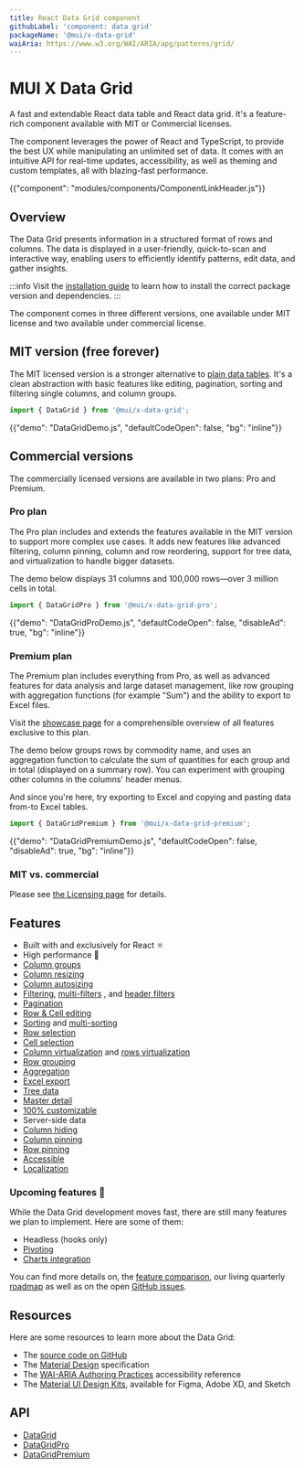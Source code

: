 ```yaml
---
title: React Data Grid component
githubLabel: 'component: data grid'
packageName: '@mui/x-data-grid'
waiAria: https://www.w3.org/WAI/ARIA/apg/patterns/grid/
---
```


# MUI X Data Grid

<p class="description">A fast and extendable React data table and React data grid. It's a feature-rich component available with MIT or Commercial licenses.</p>

The component leverages the power of React and TypeScript, to provide the best UX while manipulating an unlimited set of data.
It comes with an intuitive API for real-time updates, accessibility, as well as theming and custom templates, all with blazing-fast performance.

{{"component": "modules/components/ComponentLinkHeader.js"}}

## Overview

The Data Grid presents information in a structured format of rows and columns.
The data is displayed in a user-friendly, quick-to-scan and interactive way, enabling users to efficiently identify patterns, edit data, and gather insights.

:::info
Visit the [installation guide](/x/react-data-grid/getting-started/#installation) to learn how to install the correct package version and dependencies.
:::

The component comes in three different versions, one available under MIT license and two available under commercial license.

## MIT version (free forever)

The MIT licensed version is a stronger alternative to [plain data tables](/material-ui/react-table/#sorting-amp-selecting).
It's a clean abstraction with basic features like editing, pagination, sorting and filtering single columns, and column groups.

```js
import { DataGrid } from '@mui/x-data-grid';
```

{{"demo": "DataGridDemo.js", "defaultCodeOpen": false, "bg": "inline"}}

## Commercial versions

The commercially licensed versions are available in two plans: Pro and Premium.

### Pro plan [<span class="plan-pro"></span>](/x/introduction/licensing/#pro-plan 'Pro plan')

The Pro plan includes and extends the features available in the MIT version to support more complex use cases.
It adds new features like advanced filtering, column pinning, column and row reordering, support for tree data, and virtualization to handle bigger datasets.

The demo below displays 31 columns and 100,000 rows—over 3 million cells in total.

```js
import { DataGridPro } from '@mui/x-data-grid-pro';
```

{{"demo": "DataGridProDemo.js", "defaultCodeOpen": false, "disableAd": true, "bg": "inline"}}

### Premium plan [<span class="plan-premium"></span>](/x/introduction/licensing/#premium-plan 'Premium plan')

The Premium plan includes everything from Pro, as well as advanced features for data analysis and large dataset management, like row grouping with aggregation functions (for example "Sum") and the ability to export to Excel files.

Visit the [showcase page](/x/react-data-grid/demo/) for a comprehensible overview of all features exclusive to this plan.

The demo below groups rows by commodity name, and uses an aggregation function to calculate the sum of quantities for each group and in total (displayed on a summary row).
You can experiment with grouping other columns in the columns' header menus.

And since you're here, try exporting to Excel and copying and pasting data from-to Excel tables.

```js
import { DataGridPremium } from '@mui/x-data-grid-premium';
```

{{"demo": "DataGridPremiumDemo.js", "defaultCodeOpen": false, "disableAd": true, "bg": "inline"}}

### MIT vs. commercial

Please see [the Licensing page](/x/introduction/licensing/) for details.

## Features

- Built with and exclusively for React ⚛️
- High performance 🚀
- [Column groups](/x/react-data-grid/column-groups/)
- [Column resizing](/x/react-data-grid/column-dimensions/#resizing)
- [Column autosizing](/x/react-data-grid/column-dimensions/#autosizing)
- [Filtering](/x/react-data-grid/filtering/), [multi-filters](/x/react-data-grid/filtering/multi-filters/) <span class="plan-pro"></span>, and [header filters](/x/react-data-grid/filtering/header-filters/) <span class="plan-pro"></span>
- [Pagination](/x/react-data-grid/pagination/)
- [Row & Cell editing](/x/react-data-grid/editing/)
- [Sorting](/x/react-data-grid/sorting/) and [multi-sorting](/x/react-data-grid/sorting/#multi-sorting) <span class="plan-pro"></span>
- [Row selection](/x/react-data-grid/row-selection/)
- [Cell selection](/x/react-data-grid/cell-selection/) <span class="plan-premium"></span>
- [Column virtualization](/x/react-data-grid/virtualization/#column-virtualization) and [rows virtualization](/x/react-data-grid/virtualization/#row-virtualization) <span class="plan-pro"></span>
- [Row grouping](/x/react-data-grid/row-grouping/) <span class="plan-premium"></span>
- [Aggregation](/x/react-data-grid/aggregation/) <span class="plan-premium"></span>
- [Excel export](/x/react-data-grid/export/#excel-export) <span class="plan-premium"></span>
- [Tree data](/x/react-data-grid/tree-data/) <span class="plan-pro"></span>
- [Master detail](/x/react-data-grid/master-detail/) <span class="plan-pro"></span>
- [100% customizable](/x/react-data-grid/style/)
- Server-side data
- [Column hiding](/x/react-data-grid/column-visibility/)
- [Column pinning](/x/react-data-grid/column-pinning/) <span class="plan-pro"></span>
- [Row pinning](/x/react-data-grid/row-pinning/) <span class="plan-pro"></span>
- [Accessible](/x/react-data-grid/accessibility/)
- [Localization](/x/react-data-grid/localization/)

### Upcoming features 🚧

While the Data Grid development moves fast, there are still many features we plan to implement.
Here are some of them:

- Headless (hooks only)
- [Pivoting](/x/react-data-grid/pivoting/) <span class="plan-premium"></span>
- [Charts integration](/x/react-charts/) <span class="plan-premium"></span>

You can find more details on, the [feature comparison](/x/react-data-grid/getting-started/#feature-comparison), our living quarterly [roadmap](https://github.com/mui/mui-x/projects/1) as well as on the open [GitHub issues](https://github.com/mui/mui-x/issues?q=is%3Aopen+label%3A%22component%3A+DataGrid%22+label%3Aenhancement).

## Resources

Here are some resources to learn more about the Data Grid:

- The [source code on GitHub](https://github.com/mui/mui-x/tree/HEAD/packages/)
- The [Material Design](https://m2.material.io/components/data-tables) specification
- The [WAI-ARIA Authoring Practices](https://www.w3.org/WAI/ARIA/apg/patterns/grid/) accessibility reference
- The [Material UI Design Kits](https://mui.com/design-kits/), available for Figma, Adobe XD, and Sketch

## API

- [DataGrid](/x/api/data-grid/data-grid/)
- [DataGridPro](/x/api/data-grid/data-grid-pro/)
- [DataGridPremium](/x/api/data-grid/data-grid-premium/)
